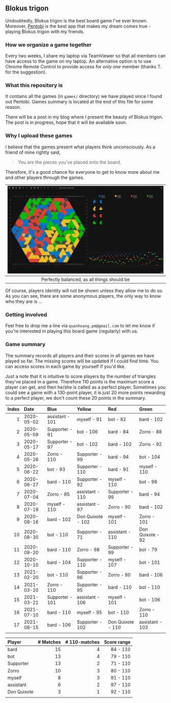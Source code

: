 ## Blokus trigon

Undoubtedly, Blokus trigon is the best board game I've ever known. Moreover, [Pentobi](https://pentobi.sourceforge.io/) is the best app that makes my dream comes true - playing Blokus trigon with my friends.

### How we organize a game together

Every two weeks, I share my laptop via TeamViewer so that all members can have access to the game on my laptop. An alternative option is to use Chrome Remote Control to provide access for _only one_ member (thanks T. for the suggestion).

### What this repository is

It contains all the games (in `games/` directory) we have played since I found out Pentobi. Games summary is located at the end of this file for some reason.

There will be a post in my blog where I present the beauty of Blokus trigon. The post is in progress, hope that it will be available soon.

### Why I upload these games

I believe that the games present what players think unconsciously. As a friend of mine rightly said,
> You are the pieces you've placed onto the board.

Therefore, it's a good chance for everyone to get to know more about me and other players through the games.

| ![](/screenshots/a_perfectly_balanced_game.png) |
|:-----------------------------------------------:|
|   Perfectly balanced, as all things should be   |

Of course, players identity will not be shown unless they allow me to do so. As you can see, there are some anonymous players, the only way to know who they are is ...

### Getting involved

Feel free to drop me a line via `quanhoang.pm@gmail.com` to let me know if you're interested in playing this board game (regularly) with us.

### Game summary

The summary records all players and their scores in all games we have played so far. The missing scores will be updated if I could find time. You can access scores in each game by yourself if you'd like.

Just a note that it is intuitive to score players by the number of triangles they've placed in a game. Therefore 110 points is the maximum score a player can get, and then he/she is called as a perfect player. Sometimes you could see a game with a 130-point player, it is just 20 more points rewarding to a perfect player, we don't count these 20 points in the summary.

| Index | Date       | Blue            | Yellow            | Red               | Green            |
|------:|:-----------|:----------------|:------------------|:------------------|:-----------------|
|     1 | 2020-05-02 | assistant - 101 | myself - 91       | bot - 82          | bard - 102       |
|     2 | 2020-05-09 | Supporter - 91  | bot - 106         | bard - 84         | Zorro - 88       |
|     3 | 2020-05-17 | Supporter - 97  | bot - 102         | bard - 102        | Zorro - 92       |
|     4 | 2020-05-26 | Zorro - 110     | Supporter - 99    | bard - 94         | bot - 104        |
|     5 | 2020-06-22 | bot - 93        | Supporter - 110   | bard - 91         | myself - 110     |
|     6 | 2020-06-27 | bard - 110      | Supporter - 92    | myself - 110      | bot - 98         |
|     7 | 2020-07-04 | Zorro - 85      | assistant - 110   | Supporter - 99    | bard - 94        |
|     8 | 2020-07-19 | myself - 110    | assistant - 97    | Zorro - 90        | bard - 102       |
|     9 | 2020-08-16 | bard - 102      | Don Quixote - 102 | myself - 101      | Zorro - 101      |
|    10 | 2020-08-30 | bot - 110       | Supporter - 71    | assistant - 110   | Don Quixote - 92 |
|    11 | 2020-09-20 | bard - 110      | Zorro - 98        | Supporter - 99    | bot - 79         |
|    12 | 2020-10-10 | bard - 104      | Supporter - 110   | myself - 107      | bot - 101        |
|    13 | 2021-02-20 | bot - 110       | Supporter - 96    | Zorro - 80        | bard - 106       |
|    14 | 2021-03-20 | Zorro - 110     | Supporter - 95    | bard - 110        | bot - 110        |
|    15 | 2021-03-21 | Supporter - 101 | assistant - 106   | myself - 101      | bot - 106        |
|    16 | 2021-07-10 | bard - 110      | myself - 95       | bot - 110         | Zorro - 110      |
|    17 | 2021-08-15 | bard - 106      | Supporter - 102   | Don Quixote - 110 | assistant - 103  |
|       |            |                 |                   |                   |                  |

| Player      | # Matches | # 110-matches | Score range |
|:------------|----------:|--------------:|------------:|
| bard        |        15 |             4 |    84 - 110 |
| bot         |        13 |             4 |    79 - 110 |
| Supporter   |        13 |             2 |    71 - 110 |
| Zorro       |        10 |             3 |    80 - 110 |
| myself      |         8 |             3 |    91 - 110 |
| assistant   |         6 |             2 |    97 - 110 |
| Don Quixote |         3 |             1 |    92 - 110 |
|             |           |               |             |

